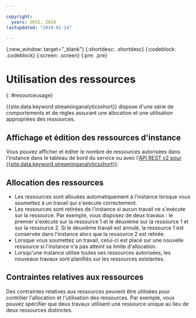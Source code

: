 ```yaml
---

copyright:
  years: 2015, 2018
lastupdated: "2018-02-14"

---
```


<!-- Attribute definitions -->
{:new_window: target="_blank"}
{:shortdesc: .shortdesc}
{:codeblock: .codeblock}
{:screen: .screen}
{:pre: .pre}


# Utilisation des ressources 
{: #resourceusage}

{{site.data.keyword.streaminganalyticsshort}} dispose d'une série de comportements et de règles assurant une allocation et une utilisation appropriées des ressources. 

## Affichage et édition des ressources d'instance 
Vous pouvez afficher et éditer le nombre de ressources autorisées dans l'instance dans le tableau de bord du service ou avec l'[API REST v2 pour {{site.data.keyword.streaminganalyticsshort}}](https://console.bluemix.net/apidocs/1939-streaming-analytics-v2#get-a-streaming-analytics-instance). 

## Allocation des ressources 
- Les ressources sont allouées automatiquement à l'instance lorsque vous soumettez à un travail qui s'exécute correctement. 
- Les ressources sont retirées de l'instance si aucun travail ne s'exécute sur la ressource. Par exemple, vous disposez de deux travaux : le premier s'exécute sur la ressource 1 et le deuxième sur la ressource 1 et sur la ressource 2. Si le deuxième travail est annulé, la ressource 1 est conservée dans l'instance alors que la ressource 2 est retirée. 
- Lorsque vous soumettez un travail, celui-ci est placé sur une nouvelle ressource si l'instance n'a pas atteint sa limite d'allocation. 
- Lorsqu'une instance utilise toutes ses ressources autorisées, les nouveaux travaux sont planifiés sur les ressources existantes. 

## Contraintes relatives aux ressources 

Des contraintes relatives aux ressources peuvent être utilisées pour contrôler l'allocation et l'utilisation des ressources. Par exemple, vous pouvez spécifier que deux travaux utilisent une ressource unique au lieu de deux ressources distinctes. 
